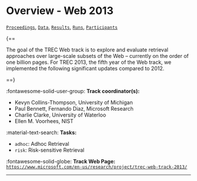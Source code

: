 # Overview - Web 2013

[`Proceedings`](./proceedings.md), [`Data`](./data.md), [`Results`](./results.md), [`Runs`](./runs.md), [`Participants`](./participants.md)

{==

The goal of the TREC Web track is to explore and evaluate retrieval approaches over large-scale subsets of the Web – currently on the order of one billion pages. For TREC 2013, the fifth year of the Web track, we implemented the following significant updates compared to 2012.

==}

:fontawesome-solid-user-group: **Track coordinator(s):**

- Kevyn Collins-Thompson, University of Michigan 
- Paul Bennett, Fernando Diaz, Microsoft Research 
- Charlie Clarke, University of Waterloo 
- Ellen M. Voorhees, NIST 

:material-text-search: **Tasks:**

- `adhoc`: Adhoc Retrieval 
- `risk`: Risk-sensitive Retrieval 

:fontawesome-solid-globe: **Track Web Page:** [`https://www.microsoft.com/en-us/research/project/trec-web-track-2013/`](https://www.microsoft.com/en-us/research/project/trec-web-track-2013/) 

---

